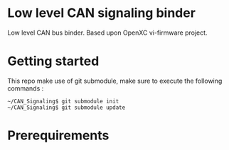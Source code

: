 # Low level CAN signaling binder

Low level CAN bus binder. Based upon OpenXC vi-firmware project.

# Getting started

This repo make use of git submodule, make sure to execute the following commands :

    ~/CAN_Signaling$ git submodule init
    ~/CAN_Signaling$ git submodule update

# Prerequirements

